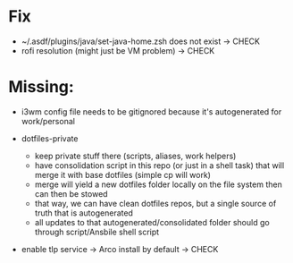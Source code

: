 # Fix

* ~/.asdf/plugins/java/set-java-home.zsh does not exist -> CHECK
* rofi resolution (might just be VM problem) -> CHECK

# Missing:

- i3wm config file needs to be gitignored because it's autogenerated for work/personal
- dotfiles-private
    - keep private stuff there (scripts, aliases, work helpers)
    - have consolidation script in this repo (or just in a shell task) that will merge it with base dotfiles (simple cp will work)
    - merge will yield a new dotfiles folder locally on the file system then can then be stowed
    - that way, we can have clean dotfiles repos, but a single source of truth that is autogenerated
    - all updates to that autogenerated/consolidated folder should go through script/Ansbile shell script

- enable tlp service -> Arco install by default -> CHECK
